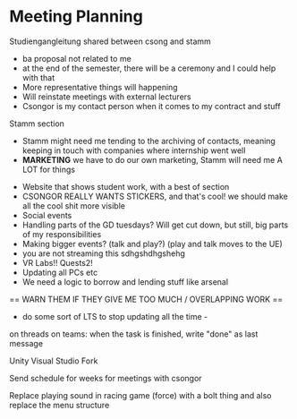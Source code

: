# Meeting Planning


Studiengangleitung shared between csong and stamm

- ba proposal not related to me
- at the end of the semester, there will be a ceremony and I could help with that 
- More representative things will happening
- Will reinstate meetings with external lecturers
- Csongor is my contact person when it comes to my contract and stuff

Stamm section
- Stamm might need me tending to the archiving of contacts, meaning keeping in touch with companies where internship went well
- **MARKETING** we have to do our own marketing, Stamm will need me A LOT for things
* Website that shows student work, with a best of section 
* CSONGOR REALLY WANTS STICKERS, and that's cool! we should make all the cool shit more visible
* Social events
* Handling parts of the GD tuesdays? Will get cut down, but still, big parts of my responsibilities
* Making bigger events? (talk and play?) (play and talk moves to the UE)
* you are not streaming this sdhgshdhgshehg
* VR Labs!! Quests2! 
* Updating all PCs etc
* We need a logic to borrow and lending stuff like arsenal


== WARN THEM IF THEY GIVE ME TOO MUCH / OVERLAPPING WORK == 


- do some sort of LTS to stop updating all the time - 

on threads on teams: when the task is finished, write "done" as last message


Unity
Visual Studio
Fork

Send schedule for weeks for meetings with csongor

Replace playing sound in racing game (force) with a bolt thing
and also replace the menu structure 
